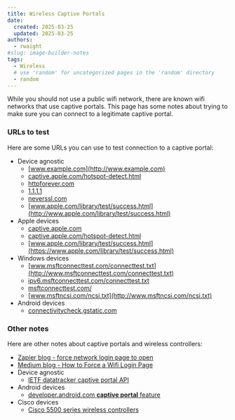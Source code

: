 ```yaml
---
title: Wireless Captive Portals
date:
  created: 2025-03-25
  updated: 2025-03-25
authors:
  - rwaight
#slug: image-builder-notes
tags:
  - Wireless
  # use 'random' for uncategorized pages in the 'random' directory
  - random
---
```


While you should not use a public wifi network, there are known wifi networks that use captive portals.  This page has some notes about trying to make sure you can connect to a legitimate captive portal.

### URLs to test

Here are some URLs you can use to test connection to a captive portal:

- Device agnostic
    - [www.example.com](http://www.example.com)
    - [captive.apple.com/hotspot-detect.html](http://captive.apple.com/hotspot-detect.html)
    - [httpforever.com](http://httpforever.com)
    - [1.1.1.1](http://1.1.1.1)
    - [neverssl.com](http://neverssl.com)
    - [www.apple.com/library/test/success.html](http://www.apple.com/library/test/success.html)
- Apple devices
    - [captive.apple.com](https://captive.apple.com/)
    - [captive.apple.com/hotspot-detect.html](http://captive.apple.com/hotspot-detect.html)
    - [www.apple.com/library/test/success.html](https://www.apple.com/library/test/success.html)
- Windows devices
    - [www.msftconnecttest.com/connecttest.txt](http://www.msftconnecttest.com/connecttest.txt)
    - [ipv6.msftconnecttest.com/connecttest.txt](http://ipv6.msftconnecttest.com/connecttest.txt)
    - [msftconnecttest.com/](http://msftconnecttest.com/)
    - [www.msftncsi.com/ncsi.txt](http://www.msftncsi.com/ncsi.txt)
- Android devices
    - [connectivitycheck.gstatic.com](http://connectivitycheck.gstatic.com)


### Other notes

Here are other notes about captive portals and wireless controllers:

- [Zapier blog - force network login page to open](https://zapier.com/blog/open-wifi-login-page/)
- [Medium blog - How to Force a Wifi Login Page](https://medium.com/future-vision/how-to-force-a-wifi-login-page-507841fda86f)
- Device agnostic
    - [IETF datatracker captive portal API](https://datatracker.ietf.org/doc/html/draft-ietf-capport-api)
- Android devices
    - [developer.android.com **captive portal** feature](https://developer.android.com/about/versions/11/features/captive-portal)
- Cisco devices
    - [Cisco 5500 series wireless controllers](https://www.cisco.com/c/en/us/support/docs/wireless/5500-series-wireless-controllers/108501-webauth-tshoot.html)

